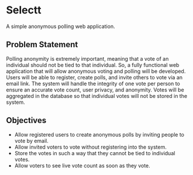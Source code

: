 # Selectt

A simple anonymous polling web application.

## Problem Statement

Polling anonymity is extremely important, meaning that a vote of an individual should not be tied to that individual. So, a fully functional web application that will allow anonymous voting and polling will be developed. Users will be able to register, create polls, and invite others to vote via an email link. The system will handle the integrity of one vote per person to ensure an accurate vote count, user privacy, and anonymity. Votes will be aggregated in the database so that individual votes will not be stored in the system.

## Objectives

* Allow registered users to create anonymous polls by inviting people to vote by email.
* Allow invited voters to vote without registering into the system.
* Store the votes in such a way that they cannot be tied to individual votes.
* Allow voters to see live vote count as soon as they vote.
